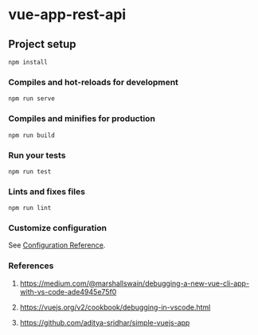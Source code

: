 # vue-app-rest-api

## Project setup
```
npm install
```

### Compiles and hot-reloads for development
```
npm run serve
```

### Compiles and minifies for production
```
npm run build
```

### Run your tests
```
npm run test
```

### Lints and fixes files
```
npm run lint
```

### Customize configuration
See [Configuration Reference](https://cli.vuejs.org/config/).


### References

1. https://medium.com/@marshallswain/debugging-a-new-vue-cli-app-with-vs-code-ade4945e75f0

2. https://vuejs.org/v2/cookbook/debugging-in-vscode.html

3. https://github.com/aditya-sridhar/simple-vuejs-app